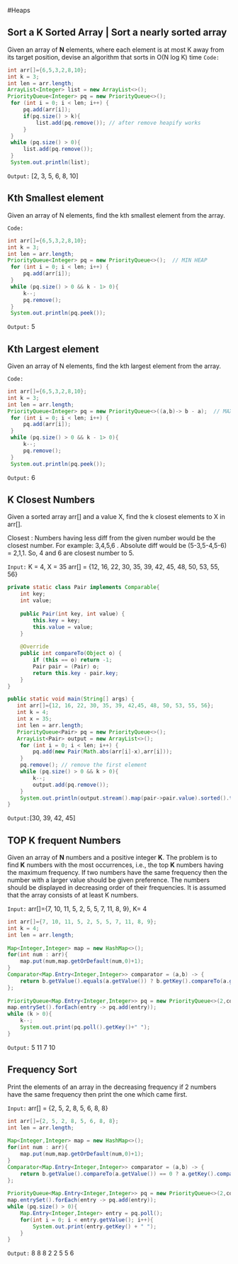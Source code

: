 #Heaps 
## Sort a K Sorted Array | Sort a nearly sorted array

Given an array of **N** elements, where each element is at most K away from its target position, devise an algorithm that sorts in O(N log K) time
`Code:`
```java
int arr[]={6,5,3,2,8,10};  
int k = 3;  
int len = arr.length;  
ArrayList<Integer> list = new ArrayList<>();  
PriorityQueue<Integer> pq = new PriorityQueue<>();  
 for (int i = 0; i < len; i++) {  
     pq.add(arr[i]);  
     if(pq.size() > k){  
         list.add(pq.remove()); // after remove heapify works  
     }  
 }  
 while (pq.size() > 0){  
     list.add(pq.remove());  
 }  
 System.out.println(list);
```

`Output:` [2, 3, 5, 6, 8, 10]

## Kth Smallest element

Given an array of N elements, find the kth smallest element from the array.

`Code:`

```java
int arr[]={6,5,3,2,8,10};  
int k = 3;  
int len = arr.length;  
PriorityQueue<Integer> pq = new PriorityQueue<>();  // MIN HEAP
 for (int i = 0; i < len; i++) {  
     pq.add(arr[i]);  
 }  
 while (pq.size() > 0 && k - 1> 0){  
     k--;  
     pq.remove();  
 }  
 System.out.println(pq.peek());
```

`Output:` 5

## Kth Largest element

Given an array of N elements, find the kth largest element from the array.

`Code:`

```java
int arr[]={6,5,3,2,8,10};  
int k = 3;  
int len = arr.length;  
PriorityQueue<Integer> pq = new PriorityQueue<>((a,b)-> b - a);  // MAX HEAP
 for (int i = 0; i < len; i++) {  
     pq.add(arr[i]);  
 }  
 while (pq.size() > 0 && k - 1> 0){  
     k--;  
     pq.remove();  
 }  
 System.out.println(pq.peek());
```

`Output:` 6

## K Closest Numbers

Given a sorted array arr[] and a value X, find the k closest elements to X in arr[].

Closest : Numbers having less diff from the given number would be the closest number.
For example: 3,4,5,6 . Absolute diff would be (5-3,5-4,5-6) = 2,1,1. So, 4 and 6 are closest number to 5.

`Input:` K = 4, X = 35  arr[] = {12, 16, 22, 30, 35, 39, 42, 45, 48, 50, 53, 55, 56}

```java
private static class Pair implements Comparable{  
    int key;  
    int value;  
  
    public Pair(int key, int value) {  
        this.key = key;  
        this.value = value;  
    }  
  
    @Override  
    public int compareTo(Object o) {  
        if (this == o) return -1;  
        Pair pair = (Pair) o;  
        return this.key - pair.key;  
    }  
}

public static void main(String[] args) {  
   int arr[]={12, 16, 22, 30, 35, 39, 42,45, 48, 50, 53, 55, 56};  
   int k = 4;  
   int x = 35;  
   int len = arr.length;  
   PriorityQueue<Pair> pq = new PriorityQueue<>();  
   ArrayList<Pair> output = new ArrayList<>();  
    for (int i = 0; i < len; i++) {  
        pq.add(new Pair(Math.abs(arr[i]-x),arr[i]));  
    }  
    pq.remove(); // remove the first element  
    while (pq.size() > 0 && k > 0){  
        k--;  
        output.add(pq.remove());  
    }  
    System.out.println(output.stream().map(pair->pair.value).sorted().toList());  
}
```

`Output:`[30, 39, 42, 45]

## TOP K frequent Numbers

Given an array of ****N**** numbers and a positive integer ****K****. The problem is to find ****K**** numbers with the most occurrences, i.e., the top ****K**** numbers having the maximum frequency. If two numbers have the same frequency then the number with a larger value should be given preference. The numbers should be displayed in decreasing order of their frequencies. It is assumed that the array consists of at least K numbers.

`Input:`  arr[]={7, 10, 11, 5, 2, 5, 5, 7, 11, 8, 9}, K= 4

```java
int arr[]={7, 10, 11, 5, 2, 5, 5, 7, 11, 8, 9};  
int k = 4;  
int len = arr.length;  
  
Map<Integer,Integer> map = new HashMap<>();  
for(int num : arr){  
    map.put(num,map.getOrDefault(num,0)+1);  
}  
Comparator<Map.Entry<Integer,Integer>> comparator = (a,b) -> {  
    return b.getValue().equals(a.getValue()) ? b.getKey().compareTo(a.getKey()) : Integer.compare(b.getValue(),a.getValue());  
};  
  
PriorityQueue<Map.Entry<Integer,Integer>> pq = new PriorityQueue<>(2,comparator);  
map.entrySet().forEach(entry -> pq.add(entry));  
while (k > 0){  
    k--;  
    System.out.print(pq.poll().getKey()+" ");  
}
```

`Output:` 5 11 7 10

## Frequency Sort

Print the elements of an array in the decreasing frequency if 2 numbers have the same frequency then print the one which came first.

`Input:` arr[] = {2, 5, 2, 8, 5, 6, 8, 8}

```java
int arr[]={2, 5, 2, 8, 5, 6, 8, 8};  
int len = arr.length;  
  
Map<Integer,Integer> map = new HashMap<>();  
for(int num : arr){  
    map.put(num,map.getOrDefault(num,0)+1);  
}  
Comparator<Map.Entry<Integer,Integer>> comparator = (a,b) -> {  
    return b.getValue().compareTo(a.getValue()) == 0 ? a.getKey().compareTo(b.getKey()) : b.getValue().compareTo(a.getValue());  
};  
  
PriorityQueue<Map.Entry<Integer,Integer>> pq = new PriorityQueue<>(2,comparator);  
map.entrySet().forEach(entry -> pq.add(entry));  
while (pq.size() > 0){  
    Map.Entry<Integer,Integer> entry = pq.poll();  
    for(int i = 0; i < entry.getValue(); i++){  
        System.out.print(entry.getKey() + " ");  
    }  
}
```

`Output:` 8 8 8 2 2 5 5 6